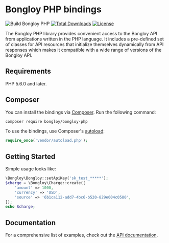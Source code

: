 # Bongloy PHP bindings 

![Build Bongloy PHP](https://github.com/khomsovon/bongloy-php/workflows/Build%20Bongloy%20PHP/badge.svg)
[![Total Downloads](https://poser.pugx.org/bongloy/bongloy-php/downloads.svg)](https://packagist.org/packages/bongloy/bongloy-php)
[![License](https://poser.pugx.org/bongloy/bongloy-php/license.svg)](https://packagist.org/packages/bongloy/bongloy-php)

The Bongloy PHP library provides convenient access to the Bongloy API from
applications written in the PHP language. It includes a pre-defined set of
classes for API resources that initialize themselves dynamically from API
responses which makes it compatible with a wide range of versions of the Bongloy 
API.

## Requirements

PHP 5.6.0 and later.

## Composer

You can install the bindings via [Composer](http://getcomposer.org/). Run the following command:

```bash
composer require bongloy/bongloy-php
```

To use the bindings, use Composer's [autoload](https://getcomposer.org/doc/01-basic-usage.md#autoloading):

```php
require_once('vendor/autoload.php');
```


## Getting Started

Simple usage looks like:

```php
\Bongloy\Bongloy::setApiKey('sk_test_*****');
$charge = \Bongloy\Charge::create([
    'amount' => 1000,
    'currency' => 'USD',
    'source' => '6b1ca112-add7-4bc6-b520-829e004c0580',
]);
echo $charge;
```

## Documentation

For a comprehensive list of examples, check out the [API
documentation](https://sandbox.bongloy.com/documentation).
